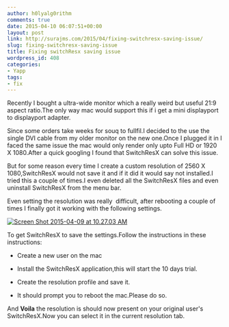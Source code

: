 ```yaml
---
author: h0lyalg0rithm
comments: true
date: 2015-04-10 06:07:51+00:00
layout: post
link: http://surajms.com/2015/04/fixing-switchresx-saving-issue/
slug: fixing-switchresx-saving-issue
title: Fixing switchResx saving issue
wordpress_id: 408
categories:
- Yapp
tags:
- fix
---
```


Recently I bought a ultra-wide monitor which a really weird but useful 21:9 aspect ratio.The only way mac would support this if i get a mini displayport to displayport adapter.

Since some orders take weeks for souq to fullfil.I decided to the use the single DVI cable from my older monitor on the new one.Once I plugged it in I faced the same issue the mac would only render only upto Full HD or 1920 X 1080.After a quick googling I found that SwitchResX can solve this issue.

But for some reason every time I create a custom resolution of 2560 X 1080,SwitchResX would not save it and if it did it would say not installed.I tried this a couple of times.I even deleted all the SwitchResX files and even uninstall SwitchResX from the menu bar.

Even setting the resolution was really  difficult, after rebooting a couple of times I finally got it working with the following settings.

[![Screen Shot 2015-04-09 at 10.27.03 AM](http://surajms.azurewebsites.net/wp-content/uploads/2015/04/Screen-Shot-2015-04-09-at-10.27.03-AM.png)](http://surajms.azurewebsites.net/wp-content/uploads/2015/04/Screen-Shot-2015-04-09-at-10.27.03-AM.png)



To get SwitchResX to save the settings.Follow the instructions in these instructions:



	
  * Create a new user on the mac

	
  * Install the SwitchResX application,this will start the 10 days trial.

	
  * Create the resolution profile and save it.

	
  * It should prompt you to reboot the mac.Please do so.


And **Voila** the resolution is should now present on your original user's SwitchResX.Now you can select it in the current resolution tab.

